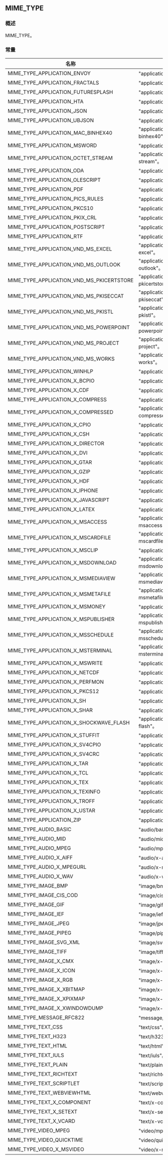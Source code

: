 ## MIME\_TYPE
### 概述
 MIME_TYPE。

### 常量
<p id="MIME_TYPE_consts">

| 名称 | 说明 | 
| -------- | ------- | 
| MIME\_TYPE\_APPLICATION\_ENVOY | "application/envoy"。 |
| MIME\_TYPE\_APPLICATION\_FRACTALS | "application/fractals"。 |
| MIME\_TYPE\_APPLICATION\_FUTURESPLASH | "application/futuresplash"。 |
| MIME\_TYPE\_APPLICATION\_HTA | "application/hta"。 |
| MIME\_TYPE\_APPLICATION\_JSON | "application/json"。 |
| MIME\_TYPE\_APPLICATION\_UBJSON | "application/ubjson"。 |
| MIME\_TYPE\_APPLICATION\_MAC\_BINHEX40 | "application/mac-binhex40"。 |
| MIME\_TYPE\_APPLICATION\_MSWORD | "application/msword"。 |
| MIME\_TYPE\_APPLICATION\_OCTET\_STREAM | "application/octet-stream"。 |
| MIME\_TYPE\_APPLICATION\_ODA | "application/oda"。 |
| MIME\_TYPE\_APPLICATION\_OLESCRIPT | "application/olescript"。 |
| MIME\_TYPE\_APPLICATION\_PDF | "application/pdf"。 |
| MIME\_TYPE\_APPLICATION\_PICS\_RULES | "application/pics-rules"。 |
| MIME\_TYPE\_APPLICATION\_PKCS10 | "application/pkcs10"。 |
| MIME\_TYPE\_APPLICATION\_PKIX\_CRL | "application/pkix-crl"。 |
| MIME\_TYPE\_APPLICATION\_POSTSCRIPT | "application/postscript"。 |
| MIME\_TYPE\_APPLICATION\_RTF | "application/rtf"。 |
| MIME\_TYPE\_APPLICATION\_VND\_MS\_EXCEL | "application/vnd.ms-excel"。 |
| MIME\_TYPE\_APPLICATION\_VND\_MS\_OUTLOOK | "application/vnd.ms-outlook"。 |
| MIME\_TYPE\_APPLICATION\_VND\_MS\_PKICERTSTORE | "application/vnd.ms-pkicertstore"。 |
| MIME\_TYPE\_APPLICATION\_VND\_MS\_PKISECCAT | "application/vnd.ms-pkiseccat"。 |
| MIME\_TYPE\_APPLICATION\_VND\_MS\_PKISTL | "application/vnd.ms-pkistl"。 |
| MIME\_TYPE\_APPLICATION\_VND\_MS\_POWERPOINT | "application/vnd.ms-powerpoint"。 |
| MIME\_TYPE\_APPLICATION\_VND\_MS\_PROJECT | "application/vnd.ms-project"。 |
| MIME\_TYPE\_APPLICATION\_VND\_MS\_WORKS | "application/vnd.ms-works"。 |
| MIME\_TYPE\_APPLICATION\_WINHLP | "application/winhlp"。 |
| MIME\_TYPE\_APPLICATION\_X\_BCPIO | "application/x-bcpio"。 |
| MIME\_TYPE\_APPLICATION\_X\_CDF | "application/x-cdf"。 |
| MIME\_TYPE\_APPLICATION\_X\_COMPRESS | "application/x-compress"。 |
| MIME\_TYPE\_APPLICATION\_X\_COMPRESSED | "application/x-compressed"。 |
| MIME\_TYPE\_APPLICATION\_X\_CPIO | "application/x-cpio"。 |
| MIME\_TYPE\_APPLICATION\_X\_CSH | "application/x-csh"。 |
| MIME\_TYPE\_APPLICATION\_X\_DIRECTOR | "application/x-director"。 |
| MIME\_TYPE\_APPLICATION\_X\_DVI | "application/x-dvi"。 |
| MIME\_TYPE\_APPLICATION\_X\_GTAR | "application/x-gtar"。 |
| MIME\_TYPE\_APPLICATION\_X\_GZIP | "application/x-gzip"。 |
| MIME\_TYPE\_APPLICATION\_X\_HDF | "application/x-hdf"。 |
| MIME\_TYPE\_APPLICATION\_X\_IPHONE | "application/x-iphone"。 |
| MIME\_TYPE\_APPLICATION\_X\_JAVASCRIPT | "application/x-javascript"。 |
| MIME\_TYPE\_APPLICATION\_X\_LATEX | "application/x-latex"。 |
| MIME\_TYPE\_APPLICATION\_X\_MSACCESS | "application/x-msaccess"。 |
| MIME\_TYPE\_APPLICATION\_X\_MSCARDFILE | "application/x-mscardfile"。 |
| MIME\_TYPE\_APPLICATION\_X\_MSCLIP | "application/x-msclip"。 |
| MIME\_TYPE\_APPLICATION\_X\_MSDOWNLOAD | "application/x-msdownload"。 |
| MIME\_TYPE\_APPLICATION\_X\_MSMEDIAVIEW | "application/x-msmediaview"。 |
| MIME\_TYPE\_APPLICATION\_X\_MSMETAFILE | "application/x-msmetafile"。 |
| MIME\_TYPE\_APPLICATION\_X\_MSMONEY | "application/x-msmoney"。 |
| MIME\_TYPE\_APPLICATION\_X\_MSPUBLISHER | "application/x-mspublisher"。 |
| MIME\_TYPE\_APPLICATION\_X\_MSSCHEDULE | "application/x-msschedule"。 |
| MIME\_TYPE\_APPLICATION\_X\_MSTERMINAL | "application/x-msterminal"。 |
| MIME\_TYPE\_APPLICATION\_X\_MSWRITE | "application/x-mswrite"。 |
| MIME\_TYPE\_APPLICATION\_X\_NETCDF | "application/x-netcdf"。 |
| MIME\_TYPE\_APPLICATION\_X\_PERFMON | "application/x-perfmon"。 |
| MIME\_TYPE\_APPLICATION\_X\_PKCS12 | "application/x-pkcs12"。 |
| MIME\_TYPE\_APPLICATION\_X\_SH | "application/x-sh"。 |
| MIME\_TYPE\_APPLICATION\_X\_SHAR | "application/x-shar"。 |
| MIME\_TYPE\_APPLICATION\_X\_SHOCKWAVE\_FLASH | "application/x-shockwave-flash"。 |
| MIME\_TYPE\_APPLICATION\_X\_STUFFIT | "application/x-stuffit"。 |
| MIME\_TYPE\_APPLICATION\_X\_SV4CPIO | "application/x-sv4cpio"。 |
| MIME\_TYPE\_APPLICATION\_X\_SV4CRC | "application/x-sv4crc"。 |
| MIME\_TYPE\_APPLICATION\_X\_TAR | "application/x-tar"。 |
| MIME\_TYPE\_APPLICATION\_X\_TCL | "application/x-tcl"。 |
| MIME\_TYPE\_APPLICATION\_X\_TEX | "application/x-tex"。 |
| MIME\_TYPE\_APPLICATION\_X\_TEXINFO | "application/x-texinfo"。 |
| MIME\_TYPE\_APPLICATION\_X\_TROFF | "application/x-troff"。 |
| MIME\_TYPE\_APPLICATION\_X\_USTAR | "application/x-ustar"。 |
| MIME\_TYPE\_APPLICATION\_ZIP | "application/zip"。 |
| MIME\_TYPE\_AUDIO\_BASIC | "audio/basic"。 |
| MIME\_TYPE\_AUDIO\_MID | "audio/mid"。 |
| MIME\_TYPE\_AUDIO\_MPEG | "audio/mpeg"。 |
| MIME\_TYPE\_AUDIO\_X\_AIFF | "audio/x-aiff"。 |
| MIME\_TYPE\_AUDIO\_X\_MPEGURL | "audio/x-mpegurl"。 |
| MIME\_TYPE\_AUDIO\_X\_WAV | "audio/x-wav"。 |
| MIME\_TYPE\_IMAGE\_BMP | "image/bmp"。 |
| MIME\_TYPE\_IMAGE\_CIS\_COD | "image/cis-cod"。 |
| MIME\_TYPE\_IMAGE\_GIF | "image/gif"。 |
| MIME\_TYPE\_IMAGE\_IEF | "image/ief"。 |
| MIME\_TYPE\_IMAGE\_JPEG | "image/jpeg"。 |
| MIME\_TYPE\_IMAGE\_PIPEG | "image/pipeg"。 |
| MIME\_TYPE\_IMAGE\_SVG\_XML | "image/svg+xml"。 |
| MIME\_TYPE\_IMAGE\_TIFF | "image/tiff"。 |
| MIME\_TYPE\_IMAGE\_X\_CMX | "image/x-cmx"。 |
| MIME\_TYPE\_IMAGE\_X\_ICON | "image/x-icon"。 |
| MIME\_TYPE\_IMAGE\_X\_RGB | "image/x-rgb"。 |
| MIME\_TYPE\_IMAGE\_X\_XBITMAP | "image/x-xbitmap"。 |
| MIME\_TYPE\_IMAGE\_X\_XPIXMAP | "image/x-xpixmap"。 |
| MIME\_TYPE\_IMAGE\_X\_XWINDOWDUMP | "image/x-xwindowdump"。 |
| MIME\_TYPE\_MESSAGE\_RFC822 | "message/rfc822"。 |
| MIME\_TYPE\_TEXT\_CSS | "text/css"。 |
| MIME\_TYPE\_TEXT\_H323 | "text/h323"。 |
| MIME\_TYPE\_TEXT\_HTML | "text/html"。 |
| MIME\_TYPE\_TEXT\_IULS | "text/iuls"。 |
| MIME\_TYPE\_TEXT\_PLAIN | "text/plain"。 |
| MIME\_TYPE\_TEXT\_RICHTEXT | "text/richtext"。 |
| MIME\_TYPE\_TEXT\_SCRIPTLET | "text/scriptlet"。 |
| MIME\_TYPE\_TEXT\_WEBVIEWHTML | "text/webviewhtml"。 |
| MIME\_TYPE\_TEXT\_X\_COMPONENT | "text/x-component"。 |
| MIME\_TYPE\_TEXT\_X\_SETEXT | "text/x-setext"。 |
| MIME\_TYPE\_TEXT\_X\_VCARD | "text/x-vcard"。 |
| MIME\_TYPE\_VIDEO\_MPEG | "video/mpeg"。 |
| MIME\_TYPE\_VIDEO\_QUICKTIME | "video/quicktime"。 |
| MIME\_TYPE\_VIDEO\_X\_MSVIDEO | "video/x-msvideo"。 |
